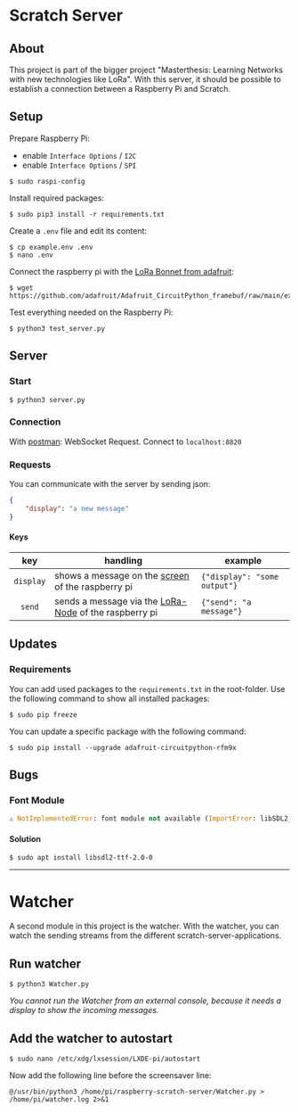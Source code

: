 # Scratch Server

## About

This project is part of the bigger project "Masterthesis: Learning Networks with new technologies like LoRa".
With this server, it should be possible to establish a connection between a Raspberry Pi and Scratch.

## Setup

Prepare Raspberry Pi:

- enable `Interface Options` / `I2C`
- enable `Interface Options` / `SPI`

```shell
$ sudo raspi-config
```

Install required packages:

```shell
$ sudo pip3 install -r requirements.txt
```

Create a `.env` file and edit its content: 

```shell
$ cp example.env .env
$ nano .env
```

Connect the raspberry pi with the [LoRa Bonnet from adafruit](https://learn.adafruit.com/adafruit-radio-bonnets/rfm69-raspberry-pi-setup):

```shell
$ wget https://github.com/adafruit/Adafruit_CircuitPython_framebuf/raw/main/examples/font5x8.bin
```

Test everything needed on the Raspberry Pi:

```shell
$ python3 test_server.py
```

## Server

### Start

```shell
$ python3 server.py
```

### Connection

With [postman](https://www.postman.com/): WebSocket Request. Connect to `localhost:8820`

### Requests

You can communicate with the server by sending json:

```json
{
    "display": "a new message"
}
```

#### Keys

| key | handling | example |
|:---:| --- | --- |
| `display` | shows a message on the [screen](https://www.adafruit.com/product/4074) of the raspberry pi | `{"display": "some output"}`
| `send` | sends a message via the [LoRa-Node](https://www.adafruit.com/product/4074) of the raspberry pi | `{"send": "a message"}`


## Updates

### Requirements

You can add used packages to the `requirements.txt` in the root-folder. Use the following command to show all installed packages:

```shell
$ sudo pip freeze
```

You can update a specific package with the following command:

    $ sudo pip install --upgrade adafruit-circuitpython-rfm9x


## Bugs

### Font Module

```python
⚠️ NotImplementedError: font module not available (ImportError: libSDL2_ttf-2.0.so.0: cannot open shared object file: No such file or directory)
```

#### Solution

    $ sudo apt install libsdl2-ttf-2.0-0

---

# Watcher

A second module in this project is the watcher. With the watcher, you can watch the sending streams from the different scratch-server-applications.

## Run watcher

    $ python3 Watcher.py

*You cannot run the Watcher from an external console, because it needs a display to show the incoming messages.*

## Add the watcher to autostart

    $ sudo nano /etc/xdg/lxsession/LXDE-pi/autostart

Now add the following line before the screensaver line:

    @/usr/bin/python3 /home/pi/raspberry-scratch-server/Watcher.py > /home/pi/watcher.log 2>&1
